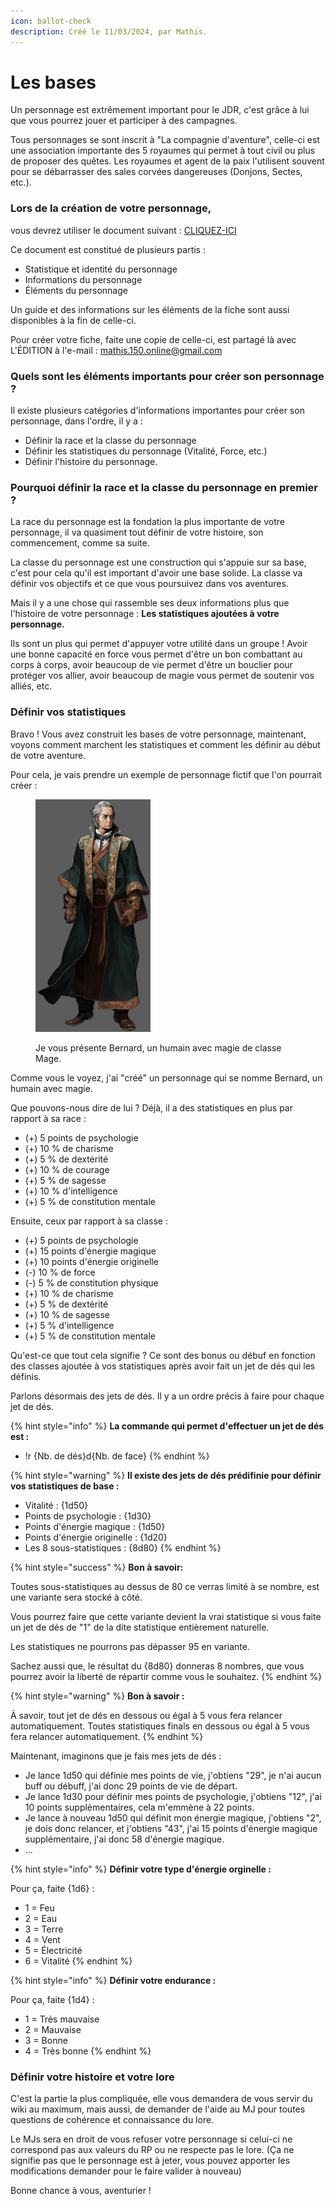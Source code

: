 ```yaml
---
icon: ballot-check
description: Créé le 11/03/2024, par Mathis.
---
```


# Les bases

Un personnage est extrêmement important pour le JDR, c'est grâce à lui que vous pourrez jouer et participer à des campagnes.

Tous personnages se sont inscrit à "La compagnie d'aventure", celle-ci est une association importante des 5 royaumes qui permet à tout civil ou plus de proposer des quêtes. Les royaumes et agent de la paix l'utilisent souvent pour se débarrasser des sales corvées dangereuses (Donjons, Sectes, etc.).

### Lors de la création de votre personnage,

vous devrez utiliser le document suivant : [CLIQUEZ-ICI](https://docs.google.com/document/d/1aFlMIZ\_FLbbyWOdB6MKF6K\_H0jE\_PzwNevhnRF-K504/edit?usp=sharing)



Ce document est constitué de plusieurs partis :

* Statistique et identité du personnage
* Informations du personnage
* Éléments du personnage

Un guide et des informations sur les éléments de la fiche sont aussi disponibles à la fin de celle-ci.



Pour créer votre fiche, faite une copie de celle-ci, est partagé là avec L'ÉDITION à l'e-mail : mathis.150.online@gmail.com

### Quels sont les éléments importants pour créer son personnage ?

Il existe plusieurs catégories d'informations importantes pour créer son personnage, dans l'ordre, il y a :&#x20;

* Définir la race et la classe du personnage
* Définir les statistiques du personnage (Vitalité, Force, etc.)
* Définir l'histoire du personnage.

### Pourquoi définir la race et la classe du personnage en premier ?

La race du personnage est la fondation la plus importante de votre personnage, il va quasiment tout définir de votre histoire, son commencement, comme sa suite.

La classe du personnage est une construction qui s'appuie sur sa base, c'est pour cela qu'il est important d'avoir une base solide. La classe va définir vos objectifs et ce que vous poursuivez dans vos aventures.

Mais il y a une chose qui rassemble ses deux informations plus que l'histoire de votre personnage : **Les statistiques ajoutées à votre personnage.**

Ils sont un plus qui permet d'appuyer votre utilité dans un groupe ! Avoir une bonne capacité en force vous permet d'être un bon combattant au corps à corps, avoir beaucoup de vie permet d'être un bouclier pour protéger vos allier, avoir beaucoup de magie vous permet de soutenir vos alliés, etc.

### Définir vos statistiques

Bravo ! Vous avez construit les bases de votre personnage, maintenant, voyons comment marchent les statistiques et comment les définir au début de votre aventure.

Pour cela, je vais prendre un exemple de personnage fictif que l'on pourrait créer :&#x20;

<figure><img src="../../.gitbook/assets/image.png" alt="" width="184"><figcaption><p>Je vous présente Bernard, un humain avec magie de classe Mage.</p></figcaption></figure>

Comme vous le voyez, j'ai "créé" un personnage qui se nomme Bernard, un humain avec magie.

Que pouvons-nous dire de lui ? Déjà, il a des statistiques en plus par rapport à sa race :&#x20;

* (+) 5 points de psychologie
* (+) 10 % de charisme
* (+) 5 % de dextérité
* (+) 10 % de courage
* (+) 5 % de sagesse
* (+) 10 % d'intelligence
* (+) 5 % de constitution mentale

Ensuite, ceux par rapport à sa classe :&#x20;

* (+) 5 points de psychologie
* (+) 15 points d'énergie magique
* (+) 10 points d'énergie originelle
* (-) 10 % de force
* (-) 5 % de constitution physique
* (+) 10 % de charisme
* (+) 5 % de dextérité
* (+) 10 % de sagesse
* (+) 5 % d'intelligence
* (+) 5 % de constitution mentale

Qu'est-ce que tout cela signifie ? Ce sont des bonus ou débuf en fonction des classes ajoutée à vos statistiques après avoir fait un jet de dés qui les définis.

Parlons désormais des jets de dés. Il y a un ordre précis à faire pour chaque jet de dés.

{% hint style="info" %}
**La commande qui permet d'effectuer un jet de dés est :**&#x20;

* !r {Nb. de dés}d{Nb. de face}
{% endhint %}

{% hint style="warning" %}
**Il existe des jets de dés prédifinie pour définir vos statistiques de base :**&#x20;

* Vitalité : {1d50}
* Points de psychologie : {1d30}
* Points d'énergie magique : {1d50}
* Points d'énergie originelle : {1d20}
* Les 8 sous-statistiques : {8d80}
{% endhint %}

{% hint style="success" %}
**Bon à savoir:**

Toutes sous-statistiques au dessus de 80 ce verras limité à se nombre, est une variante sera stocké à côté.

Vous pourrez faire que cette variante devient la vrai statistique si vous faite un jet de dés de "1" de la dite statistique entièrement naturelle.

Les statistiques ne pourrons pas dépasser 95 en variante.

Sachez aussi que, le résultat du {8d80} donneras 8 nombres, que vous pourrez avoir la liberté de répartir comme vous le souhaitez.
{% endhint %}

{% hint style="warning" %}
**Bon à savoir :**&#x20;

À savoir, tout jet de dés en dessous ou égal à 5 vous fera relancer automatiquement. Toutes statistiques finals en dessous ou égal à 5 vous fera relancer automatiquement.
{% endhint %}

Maintenant, imaginons que je fais mes jets de dés :&#x20;

* Je lance 1d50 qui définie mes points de vie, j'obtiens "29", je n'ai aucun buff ou débuff, j'ai donc 29 points de vie de départ.
* Je lance 1d30 pour définir mes points de psychologie, j'obtiens "12", j'ai 10 points supplémentaires, cela m'emmène à 22 points.
* Je lance à nouveau 1d50 qui définit mon énergie magique, j'obtiens "2", je dois donc relancer, et j'obtiens "43", j'ai 15 points d'énergie magique supplémentaire, j'ai donc 58 d'énergie magique.
* ...

{% hint style="info" %}
**Définir votre type d'énergie orginelle :**&#x20;

Pour ça, faite {1d6} :

* 1 = Feu
* 2 = Eau
* 3 = Terre
* 4 = Vent
* 5 = Électricité
* 6 = Vitalité
{% endhint %}

{% hint style="info" %}
**Définir votre endurance :**&#x20;

Pour ça, faite {1d4} :&#x20;

* 1 = Très mauvaise
* 2 = Mauvaise
* 3 = Bonne
* 4 = Très bonne
{% endhint %}

### Définir votre histoire et votre lore

C'est la partie la plus compliquée, elle vous demandera de vous servir du wiki au maximum, mais aussi, de demander de l'aide au MJ pour toutes questions de cohérence et connaissance du lore.

Le MJs sera en droit de vous refuser votre personnage si celui-ci ne correspond pas aux valeurs du RP ou ne respecte pas le lore. (Ça ne signifie pas que le personnage est à jeter, vous pouvez apporter les modifications demander pour le faire valider à nouveau)



Bonne chance à vous, aventurier !
